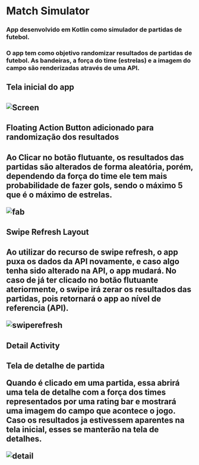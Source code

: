 # Match Simulator


<h3>App desenvolvido em Kotlin como simulador de partidas de futebol.<h3>
 
 O app tem como objetivo randomizar resultados de partidas de futebol.
 As bandeiras, a força do time (estrelas) e a imagem do campo são renderizadas através de uma API.
 
 
 
<h2> Tela inicial do app <h2>
 
![Screen](https://user-images.githubusercontent.com/104375832/176182193-106445a6-7064-4720-a6f1-acf8cf45bc91.png) 
 
 


  
<h2> Floating Action Button adicionado para randomização dos resultados<h2>
 
   Ao Clicar no botão flutuante, os resultados das partidas são alterados de forma aleatória, porém, dependendo da força do time ele tem mais probabilidade de fazer gols, sendo o máximo 5 que é o máximo de estrelas.
 
![fab](https://user-images.githubusercontent.com/104375832/176179492-0cf47c78-0757-42a5-aae8-351b5ccc347d.png)


 
 
 
 
 
<h2> Swipe Refresh Layout <h2>
 
 Ao utilizar do recurso de swipe refresh, o app puxa os dados da API novamente, e caso algo tenha sido alterado na API, o app mudará. No caso de já ter clicado no botão flutuante ateriormente, o swipe irá zerar os resultados das partidas, pois retornará o app ao nível de referencia (API).
 
 ![swiperefresh](https://user-images.githubusercontent.com/104375832/176180694-75a27a9d-efb6-40f6-b000-76ab20065ae0.png)
 
 
 
 
<h2> Detail Activity <h2>
 
 Tela de detalhe de partida 
 
  Quando é clicado em uma partida, essa abrirá uma tela de detalhe com a força dos times representados por uma rating bar e mostrará uma imagem do campo que acontece o jogo.
  Caso os resultados ja estivessem aparentes na tela inicial, esses se manterão na tela de detalhes.
   
 ![detail](https://user-images.githubusercontent.com/104375832/176181163-25e1c3e8-370c-4dd0-a588-5731005ae0df.png)
 


    
